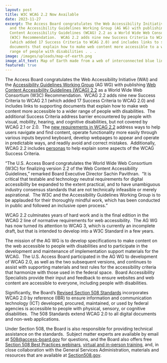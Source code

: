 ```yaml
---
layout: post
title: W3C WCAG 2.2 Now Available
date: 2023-11-27
excerpt: The Access Board congratulates the Web Accessibility Initiative (WAI)
  and the Accessibility Guidelines Working Group (AG WG) with publishing Web
  Content Accessibility Guidelines (WCAG) 2.2 as a World Wide Web Consortium
  (W3C) Recommendation.  WCAG 2.2 adds nine new Success Criteria to WCAG 2.1
  (which added 17 Success Criteria to WCAG 2.0) and includes links to supporting
  documents that explain how to make web content more accessible to a wider
  range of people with disabilities . . .
image: /images/uploads/map-of-earth.png
image_alt_text: Map of Earth made from a web of interconnected blue lines.
featured: true
---
```

The Access Board congratulates the Web Accessibility Initiative (WAI) and the [Accessibility Guidelines Working Group](https://www.w3.org/groups/wg/ag/) (AG WG) with publishing [Web Content Accessibility Guidelines (WCAG) 2.2](https://www.w3.org/TR/2023/REC-WCAG22-20231005/) as a World Wide Web Consortium (W3C) Recommendation.  WCAG 2.2 adds nine new Success Criteria to WCAG 2.1 (which added 17 Success Criteria to WCAG 2.0) and includes links to supporting documents that explain how to make web content more accessible to a wider range of people with disabilities.  The additional Success Criteria address barrier encountered by people with visual, mobility, hearing, and cognitive disabilities, but not covered by WCAG 2.1 or 2.0.  The [new requirements in WCAG 2.2](https://www.w3.org/WAI/standards-guidelines/wcag/new-in-22/) address ways to help users navigate and find content, operate functionality more easily through various inputs beyond keyboard, develop webpages to appear and operate in predictable ways, and readily avoid and correct mistakes.  Additionally, WCAG 2.2 includes [personas](https://www.w3.org/WAI/standards-guidelines/wcag/new-in-22/#about-the-personas) to help explain some aspects of the WCAG Success Criteria. 

“The U.S. Access Board congratulates the World Wide Web Consortium (W3C) for finalizing version 2.2 of the Web Content Accessibility Guidelines,” remarked Board Executive Director Sachin Pavithran.  “It is critical that testable and technology neutral requirements for digital accessibility be expanded to the extent practical, and to have unambiguous industry consensus standards that are not technically infeasible or merely aspirational.  The W3C and the Accessibility Guidelines Working Group is to be applauded for their thoroughly mindful work, which has been conducted in public and followed an inclusive open process.” 

WCAG 2.2 culminates years of hard work and is the final edition in the WCAG 2 line of normative requirements for web accessibility.  The AG WG has now turned its attention to WCAG 3, which is currently an incomplete draft, but that is intended to develop into a W3C Standard in a few years. 

The mission of the AG WG is to develop specifications to make content on the web accessible to people with disabilities and to participate in the development and maintenance of implementation support materials for the WCAG.  The U.S. Access Board participated in the AG WG to development of WCAG 2.0, as well as the two subsequent versions, and continues to assist with supporting materials and test rules for the accessibility criteria that harmonize with those used in the federal space.  Board Accessibility Specialists provide their input and feedback to ensure websites and web content are accessible to everyone, including people with disabilities. 

Significantly, the Board’s [Revised Section 508 Standards](https://www.access-board.gov/ict/) incorporates WCAG 2.0 by reference (IBR) to ensure information and communication technology (ICT) developed, procured, maintained, or used by federal agencies is accessible to people with physical, sensory, or cognitive disabilities.  The 508 Standards extend WCAG 2.0 to all digital documents and non-web applications. 

Under Section 508, the Board is also responsible for providing technical assistance on the standards.  Subject matter experts are available by email at [508@access-board.gov](mailto:508@access-board.gov) for questions, and the Board also offers free [Section 508 Best Practices webinars](https://www.access-board.gov/webinars/), [virtual and in-person training](https://www.access-board.gov/webinars/training.html), and, in close collaboration with the General Services Administration, materials and resources that are available at [Section508.gov](https://www.section508.gov/).